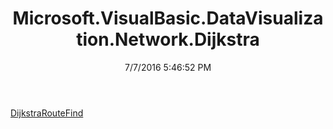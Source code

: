 ﻿---
title: Microsoft.VisualBasic.DataVisualization.Network.Dijkstra
date: 7/7/2016 5:46:52 PM
---

[DijkstraRouteFind](T-Microsoft.VisualBasic.DataVisualization.Network.Dijkstra.DijkstraRouteFind.html)
